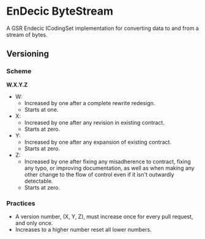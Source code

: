 ﻿# EnDecic ByteStream

A GSR Endecic ICodingSet implementation for converting data to and from a stream of bytes.

## Versioning

### Scheme

**W.X.Y.Z**

- W:
	- Increased by one after a complete rewrite redesign. 
	- Starts at one.
- X:
	- Increased by one after any revision in existing contract. 
	- Starts at zero.
- Y:
	- Increased by one after any expansion of existing contract. 
	- Starts at zero.
- Z:
	- Increased by one after fixing any misadherence to contract, fixing any typo, or improving documentation, as well as when making any other change to the flow of control even if it isn't outwardly detectable. 
	- Starts at zero.
	

### Practices
- A version number, (X, Y, Z), must increase once for every pull request, and only once.
- Increases to a higher number reset all lower numbers.